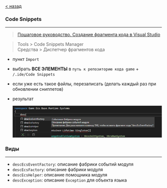 [< назад][0]

### Code Snippets

<hr/>

> [Пошаговое руководство. Создание фрагмента кода в Visual Studio][1]

> Tools > Code Snippets Manager  
> Средства > Диспетчер фрагментов кода

-   пункт `Import`
-   выбрать **ВСЕ ЭЛЕМЕНТЫ** в `путь к репозиторию кода game` + `/.ide/Code Snippets`
-   если уже есть такое файлы, перезаписать (делать каждый раз при обновлении сниппетов)
-   результат

    ![image][2]

### Виды

<hr/>

-   `descEcsEventFactory`: описание фабрики событий модуля
-   `descEcsFactory`: описание фабрики модуля
-   `descEcsHelper`: описание помощника модуля
-   `descException`: описание `Exception` для объекта языка

[0]: ./README.md
[1]: https://learn.microsoft.com/ru-ru/visualstudio/ide/walkthrough-creating-a-code-snippet?view=vs-2022
[2]: ../../Resources/code-snippets-result.png
